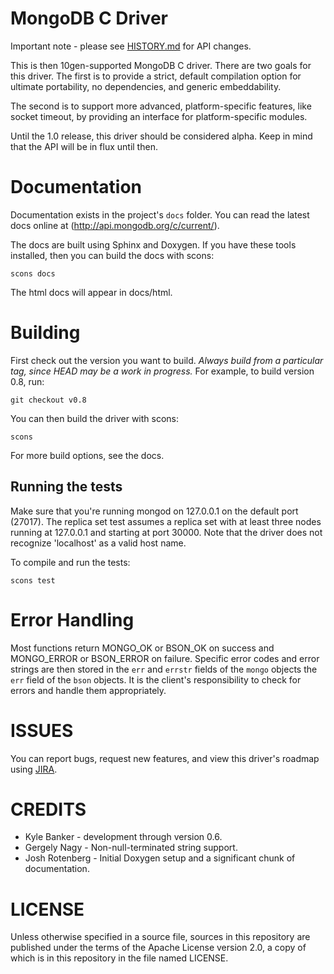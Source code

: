 # MongoDB C Driver

Important note - please see [HISTORY.md](HISTORY.md) for API changes.

This is then 10gen-supported MongoDB C driver. There are two goals for this driver.
The first is to provide a strict, default compilation option for ultimate portability,
no dependencies, and generic embeddability.

The second is to support more advanced, platform-specific features, like socket timeout,
by providing an interface for platform-specific modules.

Until the 1.0 release, this driver should be considered alpha. Keep in mind that the API will be in flux until then.

# Documentation

Documentation exists in the project's `docs` folder. You can read the latest
docs online at (http://api.mongodb.org/c/current/).

The docs are built using Sphinx and Doxygen. If you have these tools installed, then
you can build the docs with scons:

    scons docs

The html docs will appear in docs/html.

# Building

First check out the version you want to build. *Always build from a particular tag, since HEAD may be
a work in progress.* For example, to build version 0.8, run:

    git checkout v0.8

You can then build the driver with scons:

    scons

For more build options, see the docs.

## Running the tests
Make sure that you're running mongod on 127.0.0.1 on the default port (27017). The replica set
test assumes a replica set with at least three nodes running at 127.0.0.1 and starting at port
30000. Note that the driver does not recognize 'localhost' as a valid host name.

To compile and run the tests:

    scons test

# Error Handling
Most functions return MONGO_OK or BSON_OK on success and MONGO_ERROR or BSON_ERROR on failure.
Specific error codes and error strings are then stored in the `err` and `errstr` fields of the
`mongo` objects the `err` field of the `bson` objects. It is the client's responsibility to check
for errors and handle them appropriately.

# ISSUES

You can report bugs, request new features, and view this driver's roadmap
using [JIRA](http://jira.mongodb.org/browse/CDRIVER).

# CREDITS

* Kyle Banker - development through version 0.6.
* Gergely Nagy - Non-null-terminated string support.
* Josh Rotenberg - Initial Doxygen setup and a significant chunk of documentation.

# LICENSE

Unless otherwise specified in a source file, sources in this
repository are published under the terms of the Apache License version
2.0, a copy of which is in this repository in the file named LICENSE.

